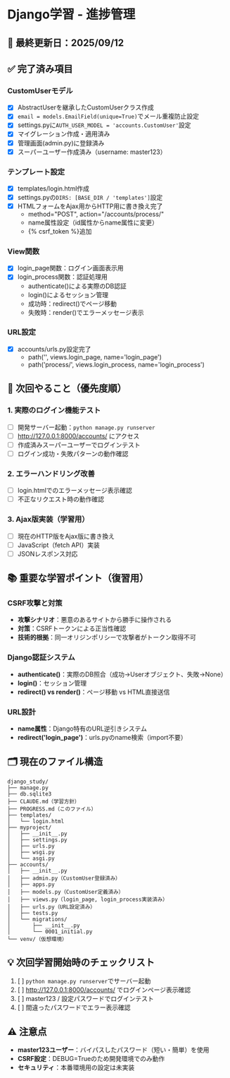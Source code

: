 # Django学習 - 進捗管理

## 📅 最終更新日：2025/09/12

## ✅ 完了済み項目

### CustomUserモデル
- [x] AbstractUserを継承したCustomUserクラス作成
- [x] `email = models.EmailField(unique=True)`でメール重複防止設定
- [x] settings.pyに`AUTH_USER_MODEL = 'accounts.CustomUser'`設定
- [x] マイグレーション作成・適用済み
- [x] 管理画面(admin.py)に登録済み
- [x] スーパーユーザー作成済み（username: master123）

### テンプレート設定
- [x] templates/login.html作成
- [x] settings.pyの`DIRS: [BASE_DIR / 'templates']`設定
- [x] HTMLフォームをAjax用からHTTP用に書き換え完了
  - method="POST", action="/accounts/process/"
  - name属性設定（id属性からname属性に変更）
  - {% csrf_token %}追加

### View関数
- [x] login_page関数：ログイン画面表示用
- [x] login_process関数：認証処理用
  - authenticate()による実際のDB認証
  - login()によるセッション管理
  - 成功時：redirect()でページ移動
  - 失敗時：render()でエラーメッセージ表示

### URL設定
- [x] accounts/urls.py設定完了
  - path('', views.login_page, name='login_page')
  - path('process/', views.login_process, name='login_process')

## 🎯 次回やること（優先度順）

### 1. 実際のログイン機能テスト
- [ ] 開発サーバー起動：`python manage.py runserver`
- [ ] http://127.0.0.1:8000/accounts/ にアクセス
- [ ] 作成済みスーパーユーザーでログインテスト
- [ ] ログイン成功・失敗パターンの動作確認

### 2. エラーハンドリング改善
- [ ] login.htmlでのエラーメッセージ表示確認
- [ ] 不正なリクエスト時の動作確認

### 3. Ajax版実装（学習用）
- [ ] 現在のHTTP版をAjax版に書き換え
- [ ] JavaScript（fetch API）実装
- [ ] JSONレスポンス対応

## 📚 重要な学習ポイント（復習用）

### CSRF攻撃と対策
- **攻撃シナリオ**：悪意のあるサイトから勝手に操作される
- **対策**：CSRFトークンによる正当性確認
- **技術的根拠**：同一オリジンポリシーで攻撃者がトークン取得不可

### Django認証システム
- **authenticate()**：実際のDB照合（成功→Userオブジェクト、失敗→None）
- **login()**：セッション管理
- **redirect() vs render()**：ページ移動 vs HTML直接送信

### URL設計
- **name属性**：Django特有のURL逆引きシステム
- **redirect('login_page')**：urls.pyのname検索（import不要）

## 🗂️ 現在のファイル構造

```
django_study/
├── manage.py
├── db.sqlite3
├── CLAUDE.md（学習方針）
├── PROGRESS.md（このファイル）
├── templates/
│   └── login.html
├── myproject/
│   ├── __init__.py
│   ├── settings.py
│   ├── urls.py
│   ├── wsgi.py
│   └── asgi.py
├── accounts/
│   ├── __init__.py
│   ├── admin.py（CustomUser登録済み）
│   ├── apps.py
│   ├── models.py（CustomUser定義済み）
│   ├── views.py（login_page, login_process実装済み）
│   ├── urls.py（URL設定済み）
│   ├── tests.py
│   └── migrations/
│       ├── __init__.py
│       └── 0001_initial.py
└── venv/（仮想環境）
```

## 💡 次回学習開始時のチェックリスト

1. [ ] `python manage.py runserver`でサーバー起動
2. [ ] http://127.0.0.1:8000/accounts/ でログインページ表示確認
3. [ ] master123 / 設定パスワードでログインテスト
4. [ ] 間違ったパスワードでエラー表示確認

## ⚠️ 注意点

- **master123ユーザー**：バイパスしたパスワード（短い・簡単）を使用
- **CSRF設定**：DEBUG=Trueのため開発環境でのみ動作
- **セキュリティ**：本番環境用の設定は未実装